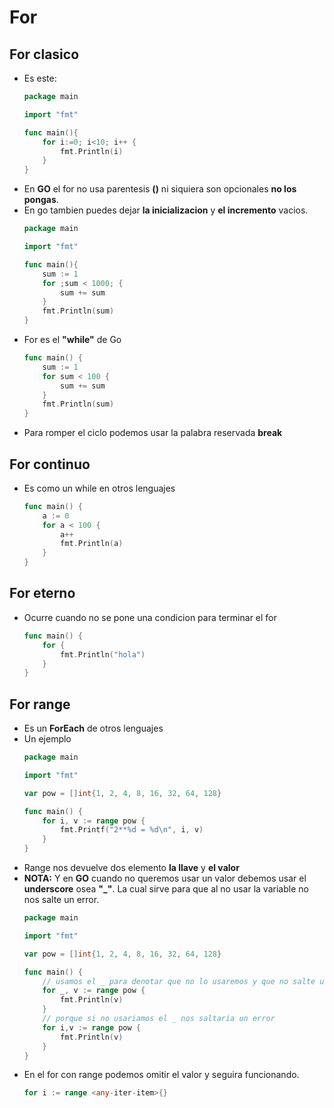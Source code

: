 # For

## For clasico

- Es este:
    ```go
    package main

    import "fmt"

    func main(){
        for i:=0; i<10; i++ {
            fmt.Println(i)
        }
    }
    ```
- En **GO** el for no usa parentesis **()** ni siquiera son opcionales **no los pongas**.
- En go tambien puedes dejar **la inicializacion** y **el incremento** vacios.
    ```go
    package main

    import "fmt"

    func main(){
        sum := 1
        for ;sum < 1000; {
            sum += sum
        }
        fmt.Println(sum)
    }
    ```
- For es el **"while"** de Go
    ```go
    func main() {
        sum := 1
        for sum < 100 {
            sum += sum
        }
        fmt.Println(sum)
    }
    ```
- Para romper el ciclo podemos usar la palabra reservada **break**

## For continuo

- Es como un while en otros lenguajes
    ```go
    func main() {
        a := 0
        for a < 100 {
            a++
            fmt.Println(a)
        }
    }
    ```

## For eterno

- Ocurre cuando no se pone una condicion para terminar el for
    ```go
    func main() {
        for {
            fmt.Println("hola")
        }
    }
    ```

## For range

- Es un **ForEach** de otros lenguajes
- Un ejemplo
    ```go
    package main

    import "fmt"

    var pow = []int{1, 2, 4, 8, 16, 32, 64, 128}

    func main() {
        for i, v := range pow {
            fmt.Printf("2**%d = %d\n", i, v)
        }
    }
    ```
- Range nos devuelve dos elemento **la llave** y **el valor**
- **NOTA:** Y en **GO** cuando no queremos usar un valor debemos usar el **underscore** osea **"_"**. La cual sirve para que al no usar la variable no nos salte un error.
    ```go
    package main

    import "fmt"

    var pow = []int{1, 2, 4, 8, 16, 32, 64, 128}

    func main() {
        // usamos el _ para denotar que no lo usaremos y que no salte un error
        for _, v := range pow {
            fmt.Println(v)
        }
        // porque si no usariamos el _ nos saltaria un error
        for i,v := range pow {
            fmt.Println(v)
        }
    }
    ```
- En el for con range podemos omitir el valor y seguira funcionando.
    ```go
    for i := range <any-iter-item>{}
    ```
